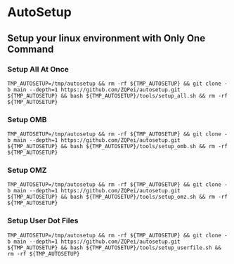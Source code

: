 # AutoSetup

## Setup your linux environment with Only One Command

### Setup All At Once
```shell
TMP_AUTOSETUP=/tmp/autosetup && rm -rf ${TMP_AUTOSETUP} && git clone -b main --depth=1 https://github.com/ZQPei/autosetup.git ${TMP_AUTOSETUP} && bash ${TMP_AUTOSETUP}/tools/setup_all.sh && rm -rf ${TMP_AUTOSETUP}
```

### Setup OMB
```shell
TMP_AUTOSETUP=/tmp/autosetup && rm -rf ${TMP_AUTOSETUP} && git clone -b main --depth=1 https://github.com/ZQPei/autosetup.git ${TMP_AUTOSETUP} && bash ${TMP_AUTOSETUP}/tools/setup_omb.sh && rm -rf ${TMP_AUTOSETUP}
```

### Setup OMZ
```shell
TMP_AUTOSETUP=/tmp/autosetup && rm -rf ${TMP_AUTOSETUP} && git clone -b main --depth=1 https://github.com/ZQPei/autosetup.git ${TMP_AUTOSETUP} && bash ${TMP_AUTOSETUP}/tools/setup_omz.sh && rm -rf ${TMP_AUTOSETUP}
```

### Setup User Dot Files
```shell
TMP_AUTOSETUP=/tmp/autosetup && rm -rf ${TMP_AUTOSETUP} && git clone -b main --depth=1 https://github.com/ZQPei/autosetup.git ${TMP_AUTOSETUP} && bash ${TMP_AUTOSETUP}/tools/setup_userfile.sh && rm -rf ${TMP_AUTOSETUP}
```
